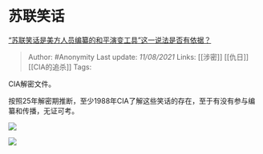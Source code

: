 # 苏联笑话
[“苏联笑话是美方人员编纂的和平演变工具”这一说法是否有依据？](https://www.zhihu.com/question/478650686/answer/2053518621)

> Author: #Anonymity 
Last update: *11/08/2021* 
Links:  [[涉密]] [[仇日]] [[CIA的追杀]]
Tags:  

CIA解密文件。

按照25年解密期推断，至少1988年CIA了解这些笑话的存在，至于有没有参与编纂和传播，无证可考。

![](https://pic2.zhimg.com/50/v2-967d3b8b7cedb2a4b30a85151da24d38_720w.jpg?source=1940ef5c)

  

![](https://pic2.zhimg.com/50/v2-304a7a239b7b4ebcdfd7352cb8387d5c_720w.jpg?source=1940ef5c)
